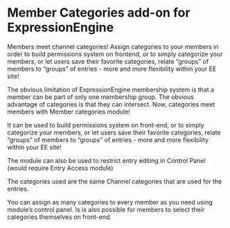 # Member Categories add-on for ExpressionEngine

Members meet channel categories! Assign categories to your members in order to build permissions system on frontend, or to simply categorize your members, or let users save their favorite categories, relate “groups” of members to “groups” of entries - more and more flexibility within your EE site!

The obvious limitation of ExpressionEngine membership system is that a member can be part of only one membership group. The obvious advantage of categories is that they can intersect. Now, categories meet members with Member categories module!

It can be used to build permissions system on front-end, or to simply categorize your members, or let users save their favorite categories, relate “groups” of members to “groups” of entries - more and more flexibility within your EE site!

The module can also be used to restrict entry editing in Control Panel (would require Entry Access module)

The categories used are the same Channel categories that are used for the entries.

You can assign as many categories to every member as you need using module’s control panel.
Is is also possible for members to select their categories themselves on front-end.
